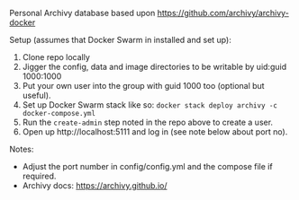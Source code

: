 Personal Archivy database based upon https://github.com/archivy/archivy-docker

Setup (assumes that Docker Swarm in installed and set up):

1. Clone repo locally
1. Jigger the config, data and image directories to be writable by uid:guid 1000:1000
1. Put your own user into the group with guid 1000 too (optional but useful).
1. Set up Docker Swarm stack like so: `docker stack deploy archivy -c docker-compose.yml`
1. Run the `create-admin` step noted in the repo above to create a user.
1. Open up http://localhost:5111 and log in (see note below about port no).

Notes:

* Adjust the port number in config/config.yml and the compose file if required.
* Archivy docs: https://archivy.github.io/
